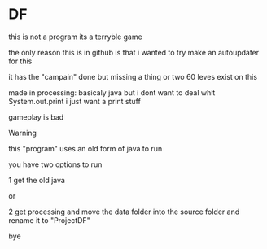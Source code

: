 # DF

this is not a program
its a terryble game

the only reason this is in github is that i wanted to try make an autoupdater for this

it has the "campain" done but missing a thing or two
60 leves exist on this

made in processing:
basicaly java but i dont want to deal whit System.out.print i just want a print stuff

gameplay is bad

Warning

this "program" uses an old form of java to run

you have two options to run

1 get the old java

or

2 get processing and move the data folder into the source folder and rename it to "ProjectDF"

bye
